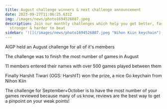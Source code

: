 ```yaml
---
title: August challenge winners & next challenge announcement
date: 2023-09-27T11:06:25.631Z
img: /images/news/photo1694526887.jpeg
description: Join our monthly challenges which help you get better, faster,
  stronger & harder to beat
sidebar: '![](/images/news/photo1694526887.jpeg "Nihon Kiin keychain")'
---
```

AIGP held an August challenge for all of it's members

The challenge was to finish the most number of games in August

11 members entered their names with over 500 games played between them

Finally Harshit Tiwari (OGS: HarshIT) won the prize, a nice Go keychain from Nihon Kiin

The challenge for September+October is to have the most number of your games reviewed because many of us know, reviews are the best way to get a pinpoint on your weak points!